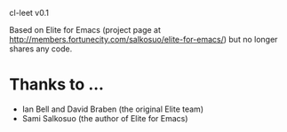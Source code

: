 cl-leet v0.1

Based on Elite for Emacs (project page at <http://members.fortunecity.com/salkosuo/elite-for-emacs/>)
but no longer shares any code.

Thanks to ...
=============

- Ian Bell and David Braben (the original Elite team)
- Sami Salkosuo (the author of Elite for Emacs)
